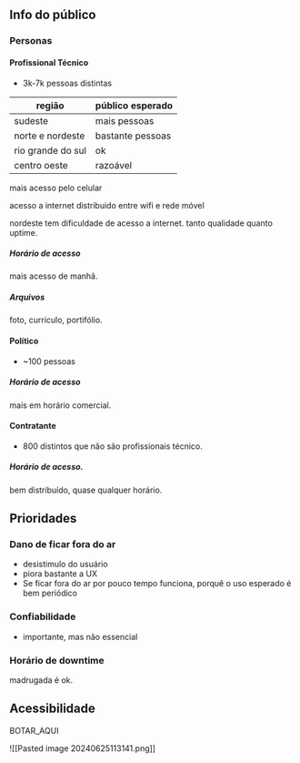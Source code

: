 
## Info do público

### Personas

#### Profissional Técnico
- 3k-7k pessoas distintas

| região            | público esperado |
| ----------------- | ---------------- |
| sudeste           | mais pessoas     |
| norte e nordeste  | bastante pessoas |
| rio grande do sul | ok               |
| centro oeste      | razoável         |

mais acesso pelo celular

acesso a internet distribuido entre wifi e rede móvel

nordeste tem dificuldade de acesso a internet. tanto qualidade quanto uptime.

##### Horário de acesso
mais acesso de manhã.

##### Arquivos
foto, currículo, portifólio.

#### Político
- ~100 pessoas

##### Horário de acesso
mais em horário comercial.

#### Contratante
- 800 distintos que não são profissionais técnico.

##### Horário de acesso.
bem distribuído, quase qualquer horário. 

## Prioridades

### Dano de ficar fora do ar
- desistimulo do usuário
- piora bastante a UX
- Se ficar fora do ar por pouco tempo funciona, porquê o uso esperado é bem periódico

### Confiabilidade
- importante, mas não essencial

### Horário de downtime
madrugada é ok.


## Acessibilidade
BOTAR_AQUI

![[Pasted image 20240625113141.png]]